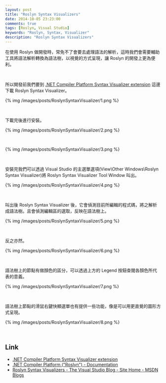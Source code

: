 ```yaml
---
layout: post
title: "Roslyn Syntax Visualizers"
date: 2014-10-05 23:23:00
comments: true
tags: [Roslyn, Visual Studio]
keywords: "Roslyn, Syntax, Visualizer"
description: "Roslyn Syntax Visualizers"
---
```


在使用 Roslyn 做開發時，常免不了會要去處理語法的解析，這時我們會需要輔助工具將語法解析轉換為語法樹，以視覺的方式呈現，讓 Roslyn 的開發上更為便利。  

<!-- More -->

<br/>

所以開發前我們要到 [.NET Compiler Platform Syntax Visualizer extension](http://visualstudiogallery.msdn.microsoft.com/70e184da-9b3a-402f-b210-d62a898e2887) 這邊下載 Roslyn Syntax Visualizer。  

{% img /images/posts/RoslynSyntaxVisualizer/1.png %}

<br/>


下載完後進行安裝。  

{% img /images/posts/RoslynSyntaxVisualizer/2.png %}

<br/>


{% img /images/posts/RoslynSyntaxVisualizer/3.png %}

<br/>


安裝完我們可以透過 Visual Studio 的主選單選項(View\Other Windows\Roslyn Syntax Visualizer)將 Roslyn Syntax Visualizer Tool Window 叫出。  

{% img /images/posts/RoslynSyntaxVisualizer/4.png %}

<br/>


叫出後 Roslyn Syntax Visualizer 後，它會偵測目前所編輯的程式碼，將之解析成語法樹。且會偵測編輯區的選取，反映在語法樹上。  

{% img /images/posts/RoslynSyntaxVisualizer/5.png %}

<br/>


反之亦然。 

{% img /images/posts/RoslynSyntaxVisualizer/6.png %}

<br/>


語法樹上的節點有做顏色的區分，可以透過上方的 Legend 按鈕查閱各顏色所代表的意義。  

{% img /images/posts/RoslynSyntaxVisualizer/7.png %}

<br/>


語法樹上節點的滑鼠右鍵快顯選單也有提供一些功能，像是可以用更直覺的圖形方式呈現。    

{% img /images/posts/RoslynSyntaxVisualizer/8.png %}
 
<br/>


Link
----
* [.NET Compiler Platform Syntax Visualizer extension](http://visualstudiogallery.msdn.microsoft.com/70e184da-9b3a-402f-b210-d62a898e2887)
* [.NET Compiler Platform ("Roslyn") - Documentation](https://roslyn.codeplex.com/wikipage?title=Syntax%20Visualizer)
* [Roslyn Syntax Visualizers - The Visual Studio Blog - Site Home - MSDN Blogs](http://blogs.msdn.com/b/visualstudio/archive/2011/10/19/roslyn-syntax-visualizers.aspx)
